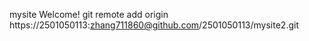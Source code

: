 mysite Welcome!
git remote add origin https://2501050113:zhang711860@github.com/2501050113/mysite2.git